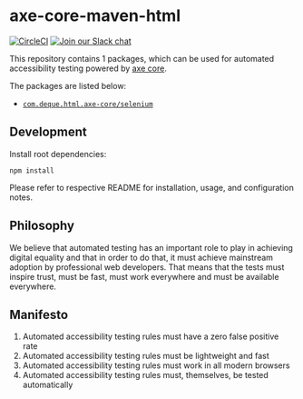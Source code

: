 # axe-core-maven-html

[![CircleCI](https://circleci.com/gh/dequelabs/axe-core-maven-html.svg?style=svg&circle-token=5bd96056d8ab9f52737de9b5d7cc614decbb9819)](https://circleci.com/gh/dequelabs/axe-core-maven-html)
[![Join our Slack chat](https://img.shields.io/badge/slack-chat-purple.svg?logo=slack)](https://accessibility.deque.com/axe-community)

This repository contains 1 packages, which can be used for automated accessibility testing powered by [axe core][axe-core].

The packages are listed below:

- [`com.deque.html.axe-core/selenium`](selenium/README.md)


## Development

Install root dependencies:

```console
npm install
```

Please refer to respective README for installation, usage, and configuration notes.

## Philosophy

We believe that automated testing has an important role to play in achieving digital equality and that in order to do that, it must achieve mainstream adoption by professional web developers. That means that the tests must inspire trust, must be fast, must work everywhere and must be available everywhere.

## Manifesto

1. Automated accessibility testing rules must have a zero false positive rate
2. Automated accessibility testing rules must be lightweight and fast
3. Automated accessibility testing rules must work in all modern browsers
4. Automated accessibility testing rules must, themselves, be tested automatically

[axe-core]: https://github.com/dequelabs/axe-core
